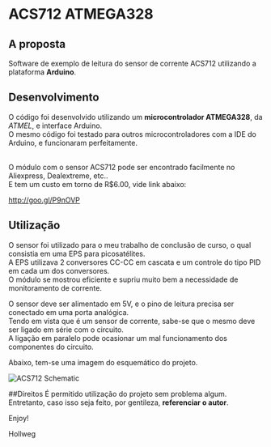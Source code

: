 # ACS712 ATMEGA328

## A proposta
Software de exemplo de leitura do sensor de corrente ACS712 utilizando a plataforma **Arduino**.

## Desenvolvimento
O código foi desenvolvido utilizando um **microcontrolador ATMEGA328**, da _ATMEL_, e interface Arduino. </br>
O mesmo código foi testado para outros microcontroladores com a IDE do Arduino, e funcionaram perfeitamente. </br> </br>

O módulo com o sensor ACS712 pode ser encontrado facilmente no Aliexpress, Dealextreme, etc.. </br>
E tem um custo em torno de R$6.00, vide link abaixo:

http://goo.gl/P9nOVP

## Utilização
O sensor foi utilizado para o meu trabalho de conclusão de curso, o qual consistia em uma EPS para picosatélites. </br>
A EPS utilizava 2 conversores CC-CC em cascata e um controle do tipo PID em cada um dos conversores.  </br>
O módulo se mostrou eficiente e supriu muito bem a necessidade de monitoramento de corrente. </br>

O sensor deve ser alimentado em 5V, e o pino de leitura precisa ser conectado em uma porta analógica. </br>
Tendo em vista que é um sensor de corrente, sabe-se que o mesmo deve ser ligado em série com o circuito. </br>
A ligação em paralelo pode ocasionar um mal funcionamento dos componentes do circuito. </br>

Abaixo, tem-se uma imagem do esquemático do projeto.

![ACS712 Schematic](http://imgur.com/a/XYawh)

##Direitos 
É permitido utilização do projeto sem problema algum. </br>
Entretanto, caso isso seja feito, por gentileza, **referenciar o autor**.

Enjoy!

Hollweg


